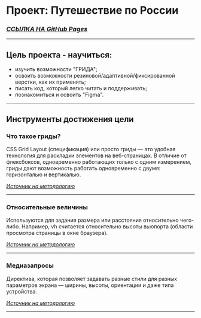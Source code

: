 # Проект: Путешествие по России


### **[*ССЫЛКА НА GitHub Pages*](https://room505.github.io/russian-travel/)**


___


## Цель проекта - научиться:


* изучить возможности "ГРИДА";
* освоить возможности резиновой/адаптивной/фиксированной верстки, как их применять;
* писать код, который легко читать и поддерживать;
* познакомиться и освоить "Figma".

___


## Инструменты достижения цели

### **Что такое гриды?**


CSS Grid Layout (спецификация) или просто гриды — это удобная технология для раскладки элементов на веб-страницах. В отличие от флексбоксов, одновременно работающих только с одним измерением, гриды дают возможность работать одновременно с двумя: горизонталью и вертикалью.


[*Источник на методологию*](https://doka.guide/css/grid-guide/)


___


### **Относительные величины**


Используются для задания размера или расстояния относительно чего-либо. Например, vh считается относительно высоты вьюпорта (области просмотра страницы в окне браузера).


[*Источник на методологию*](https://doka.guide/css/numeric-types/)


___

### **Медиазапросы**


Директива, которая позволяет задавать разные стили для разных параметров экрана — ширины, высоты, ориентации и даже типа устройства.




[*Источник на методологию*](https://doka.guide/css/media/)


___







